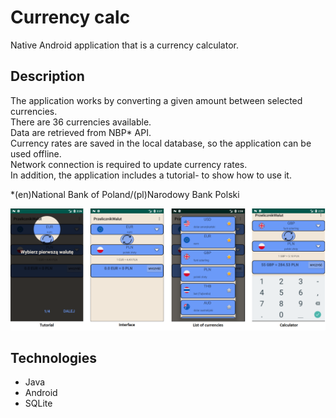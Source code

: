 Currency calc
======

Native Android application that is a currency calculator.

Description
------

The application works by converting a given amount between selected currencies.  
There are 36 currencies available.  
Data are retrieved from NBP* API.  
Currency rates are saved in the local database, so the application can be used offline.  
Network connection is required to update currency rates.  
In addition, the application includes a tutorial- to show how to use it.  

*(en)National Bank of Poland/(pl)Narodowy Bank Polski

![screens](https://github.com/adamorzelski/my-images/blob/master/android-currency-calc-screens.png)

Technologies
------

* Java
* Android
* SQLite

